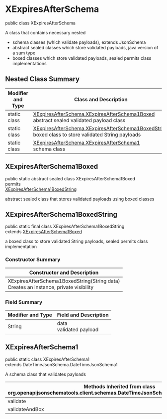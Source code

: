 # XExpiresAfterSchema
public class XExpiresAfterSchema<br>

A class that contains necessary nested
- schema classes (which validate payloads), extends JsonSchema
- abstract sealed classes which store validated payloads, java version of a sum type
- boxed classes which store validated payloads, sealed permits class implementations

## Nested Class Summary
| Modifier and Type | Class and Description |
| ----------------- | ---------------------- |
| static class | [XExpiresAfterSchema.XExpiresAfterSchema1Boxed](#xexpiresafterschema1boxed)<br> abstract sealed validated payload class |
| static class | [XExpiresAfterSchema.XExpiresAfterSchema1BoxedString](#xexpiresafterschema1boxedstring)<br> boxed class to store validated String payloads |
| static class | [XExpiresAfterSchema.XExpiresAfterSchema1](#xexpiresafterschema1)<br> schema class |

## XExpiresAfterSchema1Boxed
public static abstract sealed class XExpiresAfterSchema1Boxed<br>
permits<br>
[XExpiresAfterSchema1BoxedString](#xexpiresafterschema1boxedstring)

abstract sealed class that stores validated payloads using boxed classes

## XExpiresAfterSchema1BoxedString
public static final class XExpiresAfterSchema1BoxedString<br>
extends [XExpiresAfterSchema1Boxed](#xexpiresafterschema1boxed)

a boxed class to store validated String payloads, sealed permits class implementation

### Constructor Summary
| Constructor and Description |
| --------------------------- |
| XExpiresAfterSchema1BoxedString(String data)<br>Creates an instance, private visibility |

### Field Summary
| Modifier and Type | Field and Description |
| ----------------- | ---------------------- |
| String | data<br>validated payload |

## XExpiresAfterSchema1
public static class XExpiresAfterSchema1<br>
extends DateTimeJsonSchema.DateTimeJsonSchema1

A schema class that validates payloads

| Methods Inherited from class org.openapijsonschematools.client.schemas.DateTimeJsonSchema.DateTimeJsonSchema1 |
| ------------------------------------------------------------------ |
| validate                                                           |
| validateAndBox                                                     |
